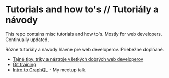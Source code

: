 # Tutorials and how to's // Tutoriály a návody

This repo contains misc tutorials and how to's. Mostly for web developers. Continually updated. 

Rôzne tutoriály a návody hlavne pre web developerov. Priebežne dopĺňané.

* [Tajné tipy, triky a nástroje všetkých dobrých web developerov](tipy-triky-nastroje.md)
* [Git training](https://github.com/matusmarcin/git-training)
* [Intro to GraphQL](https://github.com/matusmarcin/graphql-intro) - My meetup talk.
